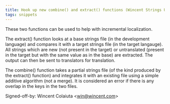 ```yaml
---
title: Hook up new combine() and extract() functions (Wincent Strings Utility, 97d6426)
tags: snippets
---
```


These two functions can be used to help with incremental localization.

The extract() function looks at a base strings file (in the development language) and compares it with a target strings file (in the target langauge). All strings which are new (not present in the target) or untranslated (present in the target but with the same value as in the base) are extracted. The output can then be sent to translators for translation.

The combine() function takes a partial strings file (of the kind produced by the extract() function) and integrates it with an existing file using a simple additive algorithm (not a merge). It is considered an error if there is any overlap in the keys in the two files.

Signed-off-by: Wincent Colaiuta &lt;win@wincent.com&gt;
